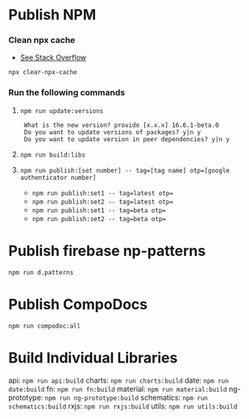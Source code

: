 # Publish NPM


### Clean npx cache

- [See Stack Overflow](https://stackoverflow.com/questions/63510325/how-can-i-clear-the-central-cache-for-npx)

```angular2html
npx clear-npx-cache
```


### Run the following commands

1. `npm run update:versions`

    ```
     What is the new version? provide [x.x.x] 16.6.1-beta.0
     Do you want to update versions of packages? y|n y
     Do you want to update version in peer dependencies? y|n y
    ```
2. `npm run build:libs`
3. `npm run publish:[set number] -- tag=[tag name] otp=[google authenticator number]`
    - `npm run publish:set1 -- tag=latest otp=`
    - `npm run publish:set2 -- tag=latest otp=`
    - `npm run publish:set1 -- tag=beta otp=`
    - `npm run publish:set2 -- tag=beta otp=`

# Publish firebase np-patterns
`npm run d.patterns`

# Publish CompoDocs
`npm run compodoc:all`

# Build Individual Libraries

api: `npm run api:build`
charts: `npm run charts:build`
date: `npm run date:build`
fn: `npm run fn:build`
material: `npm run material:build`
ng-prototype: `npm run ng-prototype:build`
schematics: `npm run schematics:build`
rxjs: `npm run rxjs:build`
utils: `npm run utils:build`
